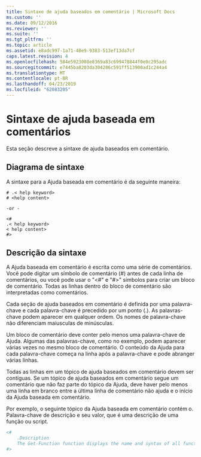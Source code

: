 ```yaml
---
title: Sintaxe de ajuda baseados em comentário | Microsoft Docs
ms.custom: ''
ms.date: 09/12/2016
ms.reviewer: ''
ms.suite: ''
ms.tgt_pltfrm: ''
ms.topic: article
ms.assetid: e8adc997-1a71-48e9-9383-513ef13da7cf
caps.latest.revision: 4
ms.openlocfilehash: 584e5923008e8369a83c699478844f0e0c295adc
ms.sourcegitcommit: e7445ba8203da304286c591ff513900ad1c244a4
ms.translationtype: MT
ms.contentlocale: pt-BR
ms.lasthandoff: 04/23/2019
ms.locfileid: "62083205"
---
```

# <a name="syntax-of-comment-based-help"></a>Sintaxe de ajuda baseada em comentários

Esta seção descreve a sintaxe de ajuda baseados em comentário.

## <a name="syntax-diagram"></a>Diagrama de sintaxe

 A sintaxe para a Ajuda baseada em comentário é da seguinte maneira:

```
# .< help keyword>
# <help content>

-or -

<#
.< help keyword>
< help content>
#>
```

## <a name="syntax-description"></a>Descrição da sintaxe

 A Ajuda baseada em comentário é escrita como uma série de comentários. Você pode digitar um símbolo de comentário (#) antes de cada linha de comentários, ou você pode usar o "\<#" e "#>" símbolos para criar um bloco de comentário. Todas as linhas dentro do bloco de comentário são interpretadas como comentários.

 Cada seção de ajuda baseados em comentário é definida por uma palavra-chave e cada palavra-chave é precedido por um ponto (.). As palavras-chave podem aparecer em qualquer ordem. Os nomes de palavra-chave não diferenciam maiusculas de minúsculas.

 Um bloco de comentário deve conter pelo menos uma palavra-chave de Ajuda. Algumas das palavras-chave, como no exemplo, podem aparecer várias vezes no mesmo bloco de comentário. O conteúdo da Ajuda para cada palavra-chave começa na linha após a palavra-chave e pode abranger várias linhas.

 Todas as linhas em um tópico de ajuda baseados em comentário devem ser contíguas. Se um tópico de ajuda baseados em comentário segue um comentário que não faz parte do tópico da Ajuda, deve haver pelo menos uma linha em branco entre a última linha de comentário não ajuda e o início da Ajuda baseada em comentário.

 Por exemplo, o seguinte tópico da Ajuda baseada em comentário contém o. Palavra-chave de descrição e seu valor, que é uma descrição de uma função ou script.

```powershell
<#
    .Description
    The Get-Function function displays the name and syntax of all functions in the session.
#>
```
